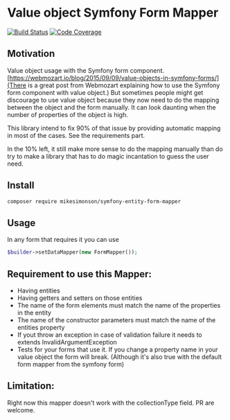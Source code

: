 # Value object Symfony Form Mapper

[![Build Status](https://travis-ci.org/mikesimonson/symfony-entity-form-mapper.svg?branch=master)](https://travis-ci.org/mikesimonson/symfony-entity-form-mapper)
[![Code Coverage](https://scrutinizer-ci.com/g/mikeSimonson/symfony-form-entity-mapper/badges/coverage.png?b=master)](https://scrutinizer-ci.com/g/mikeSimonson/symfony-form-entity-mapper/?branch=master)

## Motivation

Value object usage with the Symfony form component.
[https://webmozart.io/blog/2015/09/09/value-objects-in-symfony-forms/](There is a great post from Webmozart explaining how to use the Symfony form component with value object.)
But sometimes people might get discourage to use value object because they now need to do the mapping between the object and the form manually.
It can look daunting when the number of properties of the object is high.

This library intend to fix 90% of that issue by providing automatic mapping in most of the cases.
See the requirements part.

In the 10% left, it still make more sense to do the mapping manually than do try to make a library that has to do magic incantation to guess the user need. 


## Install

```sh
composer require mikesimonson/symfony-entity-form-mapper
```

## Usage

In any form that requires it you can use 
```php
$builder->setDataMapper(new FormMapper());
```

## Requirement to use this Mapper:

- Having entities
- Having getters and setters on those entities
- The name of the form elements must match the name of the properties in the entity
- The name of the constructor parameters must match the name of the entities property
- If yout throw an exception in case of validation failure it needs to extends InvalidArgumentException
- Tests for your forms that use it. If you change a property name in your value object the form will break. (Although it's also true with the default form mapper from the symfony form) 


## Limitation:

Right now this mapper doesn't work with the collectionType field.
PR are welcome.
